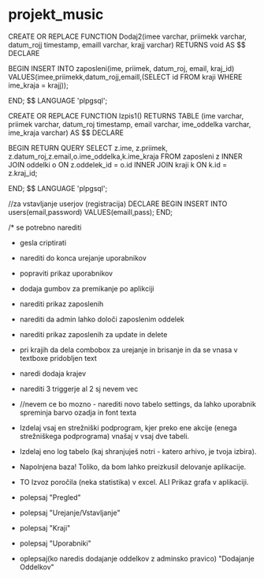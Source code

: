 # projekt_music


CREATE OR REPLACE FUNCTION Dodaj2(imee varchar, priimekk varchar, datum_rojj timestamp, emaill varchar, krajj varchar)
RETURNS void AS
$$
DECLARE

BEGIN
INSERT INTO zaposleni(ime, priimek, datum_roj, email, kraj_id)
VALUES(imee,priimekk,datum_rojj,emaill,(SELECT id FROM kraji WHERE ime_kraja = krajj));

END;
$$ LANGUAGE 'plpgsql';

CREATE OR REPLACE FUNCTION Izpis1()
RETURNS TABLE (ime varchar, priimek varchar, datum_roj timestamp, email varchar, ime_oddelka varchar, ime_kraja varchar) AS
$$
DECLARE

BEGIN
RETURN QUERY
SELECT z.ime, z.priimek, z.datum_roj,z.email,o.ime_oddelka,k.ime_kraja
FROM zaposleni z INNER JOIN oddelki o ON z.oddelek_id = o.id
INNER JOIN kraji k ON k.id = z.kraj_id;

END;
$$ LANGUAGE 'plpgsql';



//za vstavljanje userjov (registracija)
DECLARE
BEGIN
INSERT INTO users(email,password) VALUES(emaill,pass);
END;



/* se potrebno narediti
- gesla criptirati

- narediti do konca urejanje uporabnikov
- popraviti prikaz uporabnikov

- dodaja gumbov za premikanje po aplikciji
- narediti prikaz zaposlenih 
- narediti da admin lahko določi zaposlenim oddelek
- narediti prikaz zaposlenih za update in delete 

- pri krajih da dela combobox za urejanje in brisanje in da se vnasa v textboxe pridobljen text
- naredi dodaja krajev

- narediti 3 triggerje al 2 sj nevem vec
- //nevem ce bo mozno - narediti novo tabelo settings, da lahko uporabnik spreminja barvo ozadja in font texta
- Izdelaj vsaj en strežniški podprogram, kjer preko ene akcije (enega strežniškega podprograma) vnašaj v vsaj dve tabeli.
- Izdelaj eno log tabelo (kaj shranjuješ notri - katero arhivo, je tvoja izbira).
- Napolnjena baza! Toliko, da bom lahko preizkusil delovanje aplikacije.
- TO Izvoz poročila (neka statistika) v excel. ALI Prikaz grafa v aplikaciji.

- polepsaj "Pregled"
- polepsaj "Urejanje/Vstavljanje"
- polepsaj "Kraji"
- polepsaj "Uporabniki"
- oplepsaj(ko naredis dodajanje oddelkov z adminsko pravico) "Dodajanje Oddelkov"
